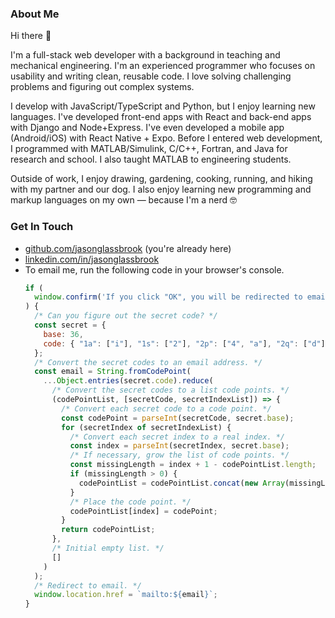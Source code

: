<!--
**jasonglassbrook/jasonglassbrook** is a ✨ _special_ ✨ repository because its `README.md` (this file) appears on your GitHub profile.
-->

### About Me

Hi there 👋

I'm a full-stack web developer with a background in teaching and mechanical engineering. I'm an experienced programmer who focuses on usability and writing clean, reusable code. I love solving challenging problems and figuring out complex systems.

I develop with JavaScript/TypeScript and Python, but I enjoy learning new languages. I've developed front-end apps with React and back-end apps with Django and Node+Express. I've even developed a mobile app (Android/iOS) with React Native + Expo. Before I entered web development, I programmed with MATLAB/Simulink, C/C++, Fortran, and Java for research and school. I also taught MATLAB to engineering students.

Outside of work, I enjoy drawing, gardening, cooking, running, and hiking with my partner and our dog. I also enjoy learning new programming and markup languages on my own — because I'm a nerd 🤓 

### Get In Touch

-   [github.com/jasonglassbrook](https://github.com/jasonglassbrook/) (you're already here)
-   [linkedin.com/in/jasonglassbrook](https://www.linkedin.com/in/jasonglassbrook/)
-   To email me, run the following code in your browser's console.
    ```js
    if (
      window.confirm('If you click "OK", you will be redirected to email Jason.')
    ) {
      /* Can you figure out the secret code? */
      const secret = {
        base: 36,
        code: { "1a": ["i"], "1s": ["2"], "2p": ["4", "a"], "2q": ["d"], "2s": ["j"], "2t": ["1", "k"], "2v": ["8"], "2y": ["3"], "2z": ["h"], "3a": ["l"], "30": ["9"], "31": ["0"], "32": ["7"], "33": ["6", "f", "g"], "36": ["e"], "37": ["5", "b", "c"] },
      };
      /* Convert the secret codes to an email address. */
      const email = String.fromCodePoint(
        ...Object.entries(secret.code).reduce(
          /* Convert the secret codes to a list code points. */
          (codePointList, [secretCode, secretIndexList]) => {
            /* Convert each secret code to a code point. */
            const codePoint = parseInt(secretCode, secret.base);
            for (secretIndex of secretIndexList) {
              /* Convert each secret index to a real index. */
              const index = parseInt(secretIndex, secret.base);
              /* If necessary, grow the list of code points. */
              const missingLength = index + 1 - codePointList.length;
              if (missingLength > 0) {
                codePointList = codePointList.concat(new Array(missingLength));
              }
              /* Place the code point. */
              codePointList[index] = codePoint;
            }
            return codePointList;
          },
          /* Initial empty list. */
          []
        )
      );
      /* Redirect to email. */
      window.location.href = `mailto:${email}`;
    }
    ```
